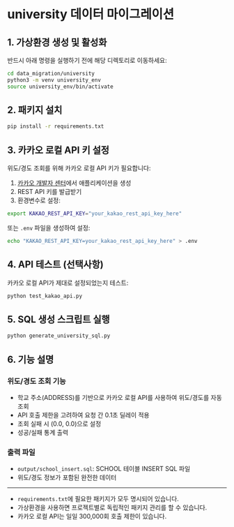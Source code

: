 # university 데이터 마이그레이션

## 1. 가상환경 생성 및 활성화

반드시 아래 명령을 실행하기 전에 해당 디렉토리로 이동하세요:

```sh
cd data_migration/university
python3 -m venv university_env
source university_env/bin/activate
```

## 2. 패키지 설치

```sh
pip install -r requirements.txt
```

## 3. 카카오 로컬 API 키 설정

위도/경도 조회를 위해 카카오 로컬 API 키가 필요합니다:

1. [카카오 개발자 센터](https://developers.kakao.com/)에서 애플리케이션을 생성
2. REST API 키를 발급받기
3. 환경변수로 설정:

```sh
export KAKAO_REST_API_KEY="your_kakao_rest_api_key_here"
```

또는 `.env` 파일을 생성하여 설정:

```sh
echo "KAKAO_REST_API_KEY=your_kakao_rest_api_key_here" > .env
```

## 4. API 테스트 (선택사항)

카카오 로컬 API가 제대로 설정되었는지 테스트:

```sh
python test_kakao_api.py
```

## 5. SQL 생성 스크립트 실행

```sh
python generate_university_sql.py
```

## 6. 기능 설명

### 위도/경도 조회 기능

- 학교 주소(ADDRESS)를 기반으로 카카오 로컬 API를 사용하여 위도/경도를 자동 조회
- API 호출 제한을 고려하여 요청 간 0.1초 딜레이 적용
- 조회 실패 시 (0.0, 0.0)으로 설정
- 성공/실패 통계 출력

### 출력 파일

- `output/school_insert.sql`: SCHOOL 테이블 INSERT SQL 파일
- 위도/경도 정보가 포함된 완전한 데이터

---

- `requirements.txt`에 필요한 패키지가 모두 명시되어 있습니다.
- 가상환경을 사용하면 프로젝트별로 독립적인 패키지 관리를 할 수 있습니다.
- 카카오 로컬 API는 일일 300,000회 호출 제한이 있습니다.
